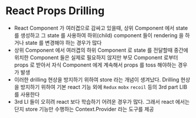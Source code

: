 # React Props Drilling
* React Component 가 여러겹으로 감싸고 있을때, 상위 Component 에서 state 를 생성하고 그 state 를 사용하여 하위(child) component 들이 rendering 을 하거나 state 를 변경해야 하는 경우가 많다
* 상위 Component 에서 여러겹의 하위 Component 로 state 를 전달할때 중간에 위치한 Component 들은 실제로 필요하지 않지만 부모 Component 로부터 props 로 받아서 자식 Component 에게 계속해서 props 를 toss 해야하는 경우가 발생
* 이러한 drilling 현상을 방지하기 위하여 store 라는 개념이 생겨났다. Drilling 현상을 방지하기 위하여 기본 react 기능 외에  ```Redux``` ```mobx``` ```recoil``` 등의 3rd part LIB 를 사용한다
* 3rd LI 들이 오히려 react 보다 학습하기 어려운 경우가 많다. 그래서 react 에서는 단지 store 기능만 수행하는 Context.Provider 라는 도구를 제공